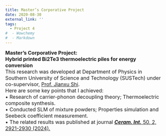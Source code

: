 ```yaml
---
title: Master’s Corporative Project
date: 2020-08-30
external_link: ''
tags:
  - Project 4
#  - Wowchemy
#  - Markdown
---
```

<div style="font-size:16px;">
<b>Master’s Corporative Project:<br> 
Hybrid printed Bi2Te3 thermoelectric piles for energy conversion</b><br>
This research was developed at Department of Physics in Southern University of Science and Technology (SUSTech) under co-supervisor, <a href="https://scholar.google.com/citations?user=1tlJQ-0AAAAJ&hl=en"  target="_blank" rel="noopener">Prof. Jianxu Shi</a>.<br>
Here are some key points that I achieved:<br>
•  Research of carrier-phonon decoupling theory; Thermoelectric composite synthesis. <br>
•  Conducted SLM of mixture powders; Properties simulation and Seebeck coefficient measurement. <br>
•  The related results was published at journal <a href="https://doi.org/10.1016/j.compositesb.2022.110368" target="_blank" rel="noopener"><b><i>Ceram. Int.</i></b> 50, 2, 2921-2930 (2024).</a>
<style>#section-markdown .max-w-prose{max-width:85%}</style>
</div>

<!--more-->